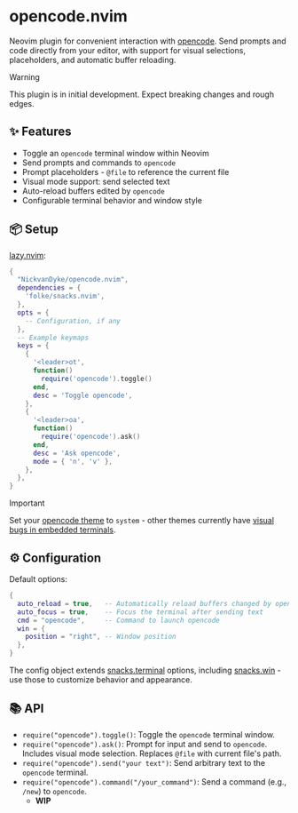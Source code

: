 # opencode.nvim

Neovim plugin for convenient interaction with [opencode](https://github.com/sst/opencode). Send prompts and code directly from your editor, with support for visual selections, placeholders, and automatic buffer reloading.

> [!WARNING]  
> This plugin is in initial development. Expect breaking changes and rough edges. 

## ✨ Features

- Toggle an `opencode` terminal window within Neovim
- Send prompts and commands to `opencode`
- Prompt placeholders - `@file` to reference the current file
- Visual mode support: send selected text
- Auto-reload buffers edited by `opencode`
- Configurable terminal behavior and window style

## 📦 Setup

[lazy.nvim](https://github.com/folke/lazy.nvim):

```lua
{
  "NickvanDyke/opencode.nvim",
  dependencies = {
    'folke/snacks.nvim',
  },
  opts = {
    -- Configuration, if any
  },
  -- Example keymaps
  keys = {
    {
      '<leader>ot',
      function()
        require('opencode').toggle()
      end,
      desc = 'Toggle opencode',
    },
    {
      '<leader>oa',
      function()
        require('opencode').ask()
      end,
      desc = 'Ask opencode',
      mode = { 'n', 'v' },
    },
  },
}
```

> [!IMPORTANT]
> Set your [opencode theme](https://opencode.ai/docs/themes/) to `system` - other themes currently have [visual bugs in embedded terminals](https://github.com/sst/opencode/issues/445).

## ⚙️ Configuration

Default options:

```lua
{
  auto_reload = true,   -- Automatically reload buffers changed by opencode
  auto_focus = true,    -- Focus the terminal after sending text
  cmd = "opencode",     -- Command to launch opencode
  win = {
    position = "right", -- Window position
  },
}
```

The config object extends [snacks.terminal](https://github.com/folke/snacks.nvim/blob/main/docs/terminal.md) options, including [snacks.win](https://github.com/folke/snacks.nvim/blob/main/docs/win.md) - use those to customize behavior and appearance.

## 📚 API

- `require("opencode").toggle()`: Toggle the `opencode` terminal window.
- `require("opencode").ask()`: Prompt for input and send to `opencode`. Includes visual mode selection. Replaces `@file` with current file's path.
- `require("opencode").send("your text")`: Send arbitrary text to the `opencode` terminal.
- `require("opencode").command("/your_command")`: Send a command (e.g., `/new`) to `opencode`.
    * **WIP**
